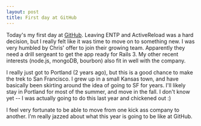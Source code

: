 ```yaml
--- 
layout: post
title: First day at GitHub
---
```

Today's my first day at [GitHub](http://github.com).  Leaving ENTP and ActiveReload was a hard decision, but I really felt like it was time to move on to something new.  I was very humbled by Chris' offer to join their growing team.  Apparently they need a drill sergeant to get the app ready for Rails 3.  My other recent interests (node.js, mongoDB, bourbon) also fit in well with the company.

I really just got to Portland (2 years ago), but this is a good chance to make the trek to San Francisco.  I grew up in a small Kansas town, and have basically been skirting around the idea of going to SF for years.  I'll likely stay in Portland for most of the summer, and move in the fall.  I don't know yet -- I was actually going to do this last year and chickened out :)

I feel very fortunate to be able to move from one kick ass company to another.  I'm really jazzed about what this year is going to be like at GitHub.
